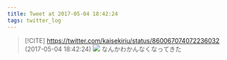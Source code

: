 ```yaml
---
title: Tweet at 2017-05-04 18:42:24
tags: twitter_log
---
```


> [!CITE] https://twitter.com/kaisekiriu/status/860067074072236032 (2017-05-04 18:42:24)
> ![](https://twitter.com/kaisekiriu/status/860067074072236032)
> なんかわかんなくなってきた
